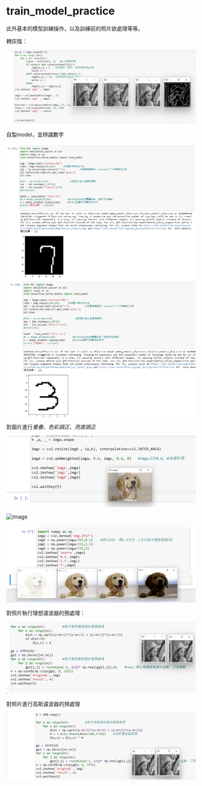 # train_model_practice

此外基本的模型訓練操作，以及訓練前的照片欲處理等等。

轉灰階：

 ![image](https://github.com/110916041/train_model_practice/blob/9212ef4babbae7a3d98d1fe891872fb783635c4c/image/grey.png)

自製model，並辨識數字

![image](https://github.com/110916041/train_model_practice/blob/9212ef4babbae7a3d98d1fe891872fb783635c4c/image/test_result.png)
![image](https://github.com/110916041/train_model_practice/blob/9212ef4babbae7a3d98d1fe891872fb783635c4c/image/test_result2.png)

對圖片進行*重疊、色彩調正、亮度調正*

![image](https://github.com/110916041/train_model_practice/blob/9212ef4babbae7a3d98d1fe891872fb783635c4c/image/HW1.png)

![image](phttps://github.com/110916041/train_model_practice/blob/9212ef4babbae7a3d98d1fe891872fb783635c4c/image/HW2.png)

![image](https://github.com/110916041/train_model_practice/blob/9212ef4babbae7a3d98d1fe891872fb783635c4c/image/HW3.png)

對照片執行理想濾波器的預處理：

![image](https://github.com/110916041/train_model_practice/blob/9212ef4babbae7a3d98d1fe891872fb783635c4c/image/ideal.png)

對照片進行高斯濾波器的預處理

![image](https://github.com/110916041/train_model_practice/blob/9212ef4babbae7a3d98d1fe891872fb783635c4c/image/gauss.png)





